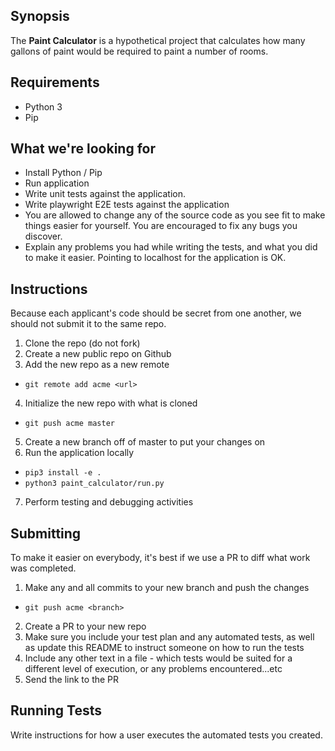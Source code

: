 ## Synopsis

The **Paint Calculator** is a hypothetical project that calculates how many gallons of paint would be required to paint a number of rooms.

## Requirements

* Python 3
* Pip

## What we're looking for

* Install Python / Pip
* Run application
* Write unit tests against the application.
* Write playwright E2E tests against the application
* You are allowed to change any of the source code as you see fit to make things easier for yourself. You are encouraged to fix any bugs you discover.
* Explain any problems you had while writing the tests, and what you did to make it easier. Pointing to localhost for the application is OK.

## Instructions

Because each applicant's code should be secret from one another, we should not submit it to the same repo.

1. Clone the repo (do not fork)
2. Create a new public repo on Github
3. Add the new repo as a new remote
* `git remote add acme <url>`
4. Initialize the new repo with what is cloned
* `git push acme master`
5. Create a new branch off of master to put your changes on
6. Run the application locally
* `pip3 install -e .`
* `python3 paint_calculator/run.py`
7. Perform testing and debugging activities

## Submitting 

To make it easier on everybody, it's best if we use a PR to diff what work was completed.

1. Make any and all commits to your new branch and push the changes
* `git push acme <branch>`
2. Create a PR to your new repo
3. Make sure you include your test plan and any automated tests, as well as update this README to instruct someone on how to run the tests
4. Include any other text in a file - which tests would be suited for a different level of execution, or any problems encountered...etc
5. Send the link to the PR

## Running Tests

Write instructions for how a user executes the automated tests you created.
